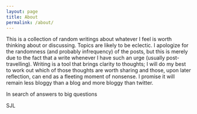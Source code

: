 ```yaml
---
layout: page
title: About
permalink: /about/
---
```


This is a collection of random writings about whatever I feel is worth thinking about or discussing. Topics are likely to be eclectic. I apologize for the randomness (and probably infrequency) of the posts, but this is merely due to the fact that a write whenever I have such an urge (usually post-travelling). Writing is a tool that brings clarity to thoughts; I will do my best to work out which of those thoughts are worth sharing and those, upon later reflection, can end as a fleeting moment of nonsense. I promise it will remain less bloggy than a blog and more bloggy than twitter.

In search of answers to big questions

SJL
